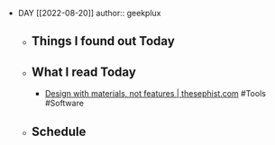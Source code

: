 - DAY [[2022-08-20]]
  author:: geekplux
	- ## Things I found out Today
	- ## What I read Today
		- [Design with materials, not features | thesephist.com](https://thesephist.com/posts/materials/) #Tools #Software
	- ## Schedule